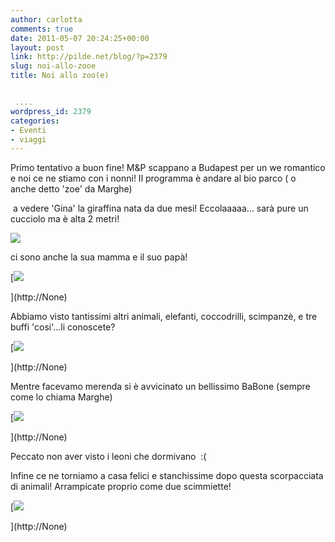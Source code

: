 ```yaml
---
author: carlotta
comments: true
date: 2011-05-07 20:24:25+00:00
layout: post
link: http://pilde.net/blog/?p=2379
slug: noi-allo-zooe
title: Noi allo zoo(e)


 ....
wordpress_id: 2379
categories:
- Eventi
- viaggi
---
```


Primo tentativo a buon fine! M&P scappano a Budapest per un we romantico e noi ce ne stiamo con i nonni! Il programma è andare al bio parco ( o anche detto 'zoe' da Marghe)


 a vedere 'Gina' la giraffina nata da due mesi! Eccolaaaaa... sarà pure un cucciolo ma è alta 2 metri!

![](http://pilde.net/blog/wp-content/uploads/2011/05/a_gina.jpg)




ci sono anche la sua mamma e il suo papà!

[![](http://pilde.net/blog/wp-content/uploads/2011/05/a_giraffe.jpg)


](http://None)




Abbiamo visto tantissimi altri animali, elefanti, coccodrilli, scimpanzè, e tre buffi 'cosi'...li conoscete?

[![](http://pilde.net/blog/wp-content/uploads/2011/05/cartellone_scimmie.jpg)


](http://None)


[](http://None)




Mentre facevamo merenda si è avvicinato un bellissimo BaBone (sempre come lo chiama Marghe)




[![](http://pilde.net/blog/wp-content/uploads/2011/05/a_pavone.jpg)


](http://None)




Peccato non aver visto i leoni che dormivano  :(

Infine ce ne torniamo a casa felici e stanchissime dopo questa scorpacciata di animali! Arrampicate proprio come due scimmiette!

[![](http://pilde.net/blog/wp-content/uploads/2011/05/a_scimmiette.jpg)


](http://None)



